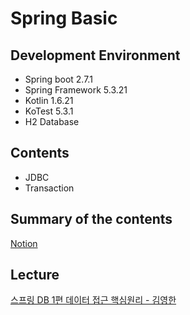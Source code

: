 # Spring Basic

## Development Environment

* Spring boot 2.7.1
* Spring Framework 5.3.21
* Kotlin 1.6.21
* KoTest 5.3.1
* H2 Database

## Contents
* JDBC
* Transaction

## Summary of the contents

[Notion](https://www.notion.so/joresserwe/c1d844064698494aab9bf8c4642f9d9a?v=1aa51c684f9b413e9cd750e73d8c35a3)

## Lecture

[스프링 DB 1편 데이터 접근 핵심원리 - 김영한](https://www.inflearn.com/course/%EC%8A%A4%ED%94%84%EB%A7%81-db-1)
